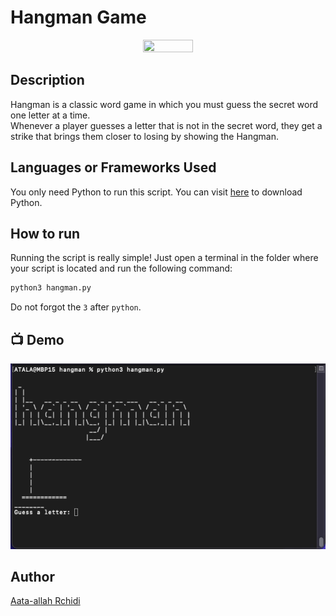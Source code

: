 # Hangman Game
<p align="center">
<img src="https://hangmangame.it/assets/HangManGame-83dc2281.svg" width=40% height=40%>

## Description
Hangman is a classic word game in which you must guess the secret word one letter at a time.  
Whenever a player guesses a letter that is not in the secret word, they get a strike that brings them closer to losing by showing the Hangman.

## Languages or Frameworks Used
You only need Python to run this script. You can visit [here](https://www.python.org/downloads/) to download Python.

## How to run
Running the script is really simple! Just open a terminal in the folder where your script is located and run the following command:

```sh
python3 hangman.py
```
Do not forgot the ```3``` after ```python```.

## 📺 Demo
<p align="center">
<img src="https://github.com/Atalaa/hangman/blob/main/resources/gif_hangman.gif?raw=true" />

## Author
[Aata-allah Rchidi](https://www.linkedin.com/in/aata-allah-rchidi/)